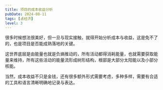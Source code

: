 ```yaml
---
title: 项目的成本收益分析
pubDate: 2024-08-11
tags: [💰经济]
level: 3
---
```


很多时候想法很美好，但一旦与现实接触，就得开始分析成本与收益，这是免不了的，也是项目是否能成熟落地的关键。

这世界底层是由能量也就是负熵推动的，所有活动都得消耗能量，也就需要获取能量来维持，所有这些活动的能量流形成树形结构，根部是大部分太阳能以及小部分核能。

当然，成本收益不只是金钱，还有很多额外形式需要考虑，多种多样，需要有合适的工具和语言清晰明确地记录与表达。
